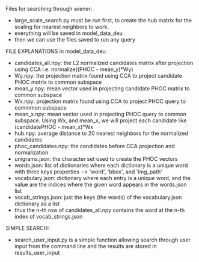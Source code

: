 Files for searching through wiener: 

- large_scale_search.py must be run first, to create the hub matrix for the scaling for nearest neighbors to work. 
- everything will be saved in model_data_deu 
- then we can use the files saved to run any query 


FILE EXPLANATIONS in model_data_deu: 

- candidates_all.npy: the L2 normalized candidates matrix after projection using CCA i.e. normalize((PHOC - mean_y)*Wy)
- Wy.npy: the projection matrix found using CCA to project candidate PHOC matrix to common subspace 
- mean_y.npy: mean vector used in projecting candidate PHOC matrix to common subspace
- Wx.npy: projection matrix found using CCA to project PHOC query to commmon subspace
- mean_x.npy: mean vector used in projecting PHOC query to common subspace. Using Wx, and mean_x, we will project each candidate like (candidatePHOC - mean_x)*Wx
- hub.npy: average distance to 20 nearest neighbors for the normalized candidates
- phoc_candidates.npy: the candidates before CCA projection and normalization
- unigrams.json: the character set used to create the PHOC vectors
- words.json: list of dictionaries where each dictionary is a unique word with three keys properties --> 'word', 'bbox', and 'img_path' 
- vocabulary.json: dictionary where each entry is a unique word, and the value are the indices where the given word appears in the words.json list
- vocab_strings.json: just the keys (the words) of the vocabulary.json dictionary as a list 
- thus the n-th row of candidates_all.npy contains the word at the n-th index of vocab_strings.json



SIMPLE SEARCH: 
- search_user_input.py is a simple function allowing search through user input from the command line and the results are stored in results_user_input
